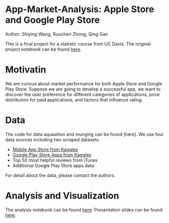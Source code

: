# App-Market-Analysis: Apple Store and Google Play Store
Author: Shiying Wang, Ruochen Zhong, Qing Gao


This is a final project for a statistic course from UC Davis. The original project notebook can be found [here](https://github.com/fsywang/App-Market-Analysis/blob/master/script/full-project-notebook.ipynb).

# Motivatin

We are curious about market performance for both Apple Store and Google Play Store. Suppose we are going to develop a successful app, we want to discover the user preference for different categories of applications, price distribution for paid applications, and factors that influence rating.

# Data

The code for data aquasition and munging can be found [here]. We use four data sources including two scraped datasets.

- [Mobile App Store from Kaggles](https://www.kaggle.com/ramamet4/app-store-apple-data-set-10k-apps)
- [Google Play Store Apps from Kaggles](https://www.kaggle.com/lava18/google-play-store-apps)
- Top 50 most helpful reviews from iTunes
- Additional Google Play Store apps data

For detail about the data, please contact the authors.

# Analysis and Visualization

The analysis notebook can be found [here](https://github.com/fsywang/App-Market-Analysis/blob/master/script/script_analysis.ipynb). Presentation slides can be found [here](https://github.com/fsywang/App-Market-Analysis/blob/master/doc/presentation_slides.pdf).
